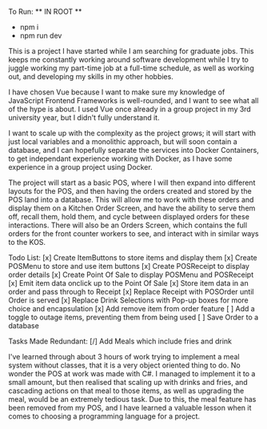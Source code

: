 To Run:
  ** IN ROOT **
  - npm i
  - npm run dev

This is a project I have started while I am searching for graduate jobs. This keeps me constantly working around software development while I try to juggle working my part-time job at a full-time schedule, as well as working out, and developing my skills in my other hobbies.

I have chosen Vue because I want to make sure my knowledge of JavaScript Frontend Frameworks is well-rounded, and I want to see what all of the hype is about. I used Vue once already in a group project in my 3rd university year, but I didn't fully understand it. 

I want to scale up with the complexity as the project grows; it will start with just local variables and a monolithic approach, but will soon contain a database, and I can hopefully separate the services into Docker Containers, to get independant experience working with Docker, as I have some experience in a group project using Docker. 

The project will start as a basic POS, where I will then expand into different layouts for the POS, and then having the orders created and stored by the POS land into a database. This will allow me to work with these orders and display them on a Kitchen Order Screen, and have the ability to serve them off, recall them, hold them, and cycle between displayed orders for these interactions. There will also be an Orders Screen, which contains the full orders for the front counter workers to see, and interact with in similar ways to the KOS. 


Todo List:
[x] Create ItemButtons to store items and display them
[x] Create POSMenu to store and use item buttons
[x] Create POSReceipt to display order details
[x] Create Point Of Sale to display POSMenu and POSReceipt
[x] Emit item data onclick up to the Point Of Sale
[x] Store item data in an order and pass through to Receipt
[x] Replace Receipt with POSOrder until Order is served 
[x] Replace Drink Selections with Pop-up boxes for more choice and encapsulation
[x] Add remove item from order feature
[ ] Add a toggle to outage items, preventing them from being used
[ ] Save Order to a database


Tasks Made Redundant:
[/] Add Meals which include fries and drink

I've learned through about 3 hours of work trying to implement a meal system without classes, that it is a very object oriented thing to do. No wonder the POS at work was made with C#. I managed to implement it to a small amount, but then realised that scaling up with drinks and fries, and cascading actions on that meal to those items, as well as upgrading the meal, would be an extremely tedious task. Due to this, the meal feature has been removed from my POS, and I have learned a valuable lesson when it comes to choosing a programming language for a project.
